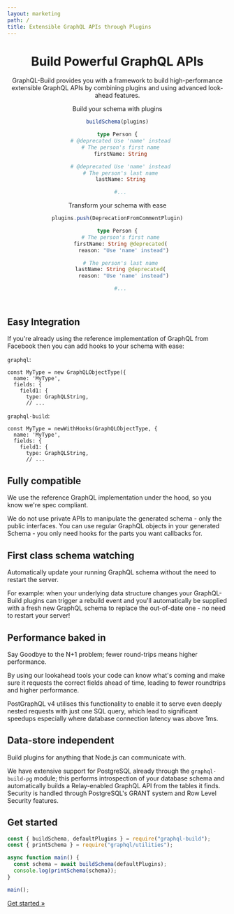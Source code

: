 ```yaml
---
layout: marketing
path: /
title: Extensible GraphQL APIs through Plugins
---
```


<header>
<div class='container'>

# Build Powerful GraphQL APIs

<p class='lead'>
GraphQL-Build provides you with a framework to build high-performance extensible GraphQL APIs by combining plugins and using advanced look-ahead features.
</p>

<div class='row'>
<div class='col-lg-6 col-12'>

Build your schema with plugins  
```js
buildSchema(plugins)
```

```graphql
type Person {
  # @deprecated Use 'name' instead
  # The person's first name
  firstName: String

  # @deprecated Use 'name' instead
  # The person's last name
  lastName: String

  #...
```

</div><!-- /col-6 -->
<div class='col-lg-6 col-12'>

Transform your schema with ease  
```js
plugins.push(DeprecationFromCommentPlugin)
```

```graphql
type Person {
  # The person's first name
  firstName: String @deprecated(
    reason: "Use 'name' instead")

  # The person's last name
  lastName: String @deprecated(
    reason: "Use 'name' instead")

  #...
```

</div><!-- /col-6 -->
</div><!-- /row -->

</div><!-- /container -->
</header>

<!-- **************************************** -->

<section class='odd'>
<div class='container'>
<div class='row'>
<div class='col-12'>

# Easy Integration
<p class='lead'>
If you're already using the reference implementation of GraphQL from Facebook then you can add hooks to your schema with ease:
</p>

<div class='container'>
<div class='row'>

<div class='col-12 col-lg-6'>

`graphql`:

```js{1}
const MyType = new GraphQLObjectType({
  name: 'MyType',
  fields: {
    field1: {
      type: GraphQLString,
      // ...
```

</div><!-- /col-6 -->
<div class='col-12 col-lg-6'>

`graphql-build`:

```js{1}
const MyType = newWithHooks(GraphQLObjectType, {
  name: 'MyType',
  fields: {
    field1: {
      type: GraphQLString,
      // ...
```

</div><!-- /col-6 -->

</div><!-- /row -->
</div><!-- /container -->
</section><!-- /odd -->

<!-- **************************************** -->

<section class='even'>
<div class='container'>
<div class='row'>
<div class='col-12'>

# Fully compatible

<p class='lead'>
We use the reference GraphQL implementation under the hood, so you know we're spec compliant.
</p>

 We do not use private APIs to manipulate the generated schema - only the public interfaces. You can use regular GraphQL objects in your generated Schema - you only need hooks for the parts you want callbacks for.
</div><!-- /col-12 -->

</div><!-- /row -->
</div><!-- /container -->
</section><!-- /even -->

<!-- **************************************** -->

<section class='odd'>
<div class='container'>
<div class='row'>
<div class='col-12'>

# First class schema watching

<p class='lead'>
Automatically update your running GraphQL schema without the need to restart the server.
</p>

For example: when your underlying data structure changes your GraphQL-Build plugins can trigger a rebuild event and you'll automatically be supplied with a fresh new GraphQL schema to replace the out-of-date one - no need to restart your server!
</div><!-- /col-12 -->

</div><!-- /row -->
</div><!-- /container -->
</section><!-- /odd -->

<!-- **************************************** -->

<section class='even'>
<div class='container'>
<div class='row'>
<div class='col-12'>

# Performance baked in

<p class='lead'>
Say Goodbye to the N+1 problem; fewer round-trips means higher performance.
</p>

By using our lookahead tools your code can know what's coming and make sure it requests the correct fields ahead of time, leading to fewer roundtrips and higher performance.

PostGraphQL v4 utilises this functionality to enable it to serve even deeply nested requests with just one SQL query, which lead to significant speedups especially where database connection latency was above 1ms.

</div><!-- /col-12 -->

</div><!-- /row -->
</div><!-- /container -->
</section><!-- /odd -->

<!-- **************************************** -->

<section class='odd'>
<div class='container'>
<div class='row'>
<div class='col-12'>

# Data-store independent

<p class='lead'>
Build plugins for anything that Node.js can communicate with.
</p>

We have extensive support for PostgreSQL already through the `graphql-build-pg`
module; this performs introspection of your database schema and automatically
builds a Relay-enabled GraphQL API from the tables it finds. Security is
handled through PostgreSQL's GRANT system and Row Level Security features.
</div><!-- /col-12 -->

</div><!-- /row -->
</div><!-- /container -->
</section><!-- /odd -->

<!-- **************************************** -->

<section class='even'>
<div class='container'>
<div class='row'>
<div class='col-12'>

# Get started

```js
const { buildSchema, defaultPlugins } = require("graphql-build");
const { printSchema } = require("graphql/utilities");

async function main() {
  const schema = await buildSchema(defaultPlugins);
  console.log(printSchema(schema));
}

main();
```

<div class='d-flex justify-content-center'>
<a class='btn btn-primary btn-lg' href='/docs/getting-started/'>Get started &raquo;</a>
</div>

</div><!-- /col-12 -->
</div><!-- /container -->
</section><!-- /even -->

<!-- **************************************** -->
